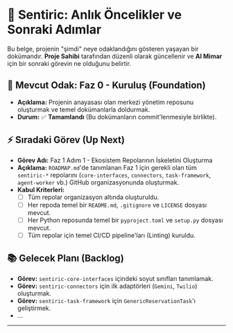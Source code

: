# 🚀 Sentiric: Anlık Öncelikler ve Sonraki Adımlar

Bu belge, projenin "şimdi" neye odaklandığını gösteren yaşayan bir dokümandır. **Proje Sahibi** tarafından düzenli olarak güncellenir ve **AI Mimar** için bir sonraki görevin ne olduğunu belirtir.

## 🎯 Mevcut Odak: Faz 0 - Kuruluş (Foundation)

*   **Açıklama:** Projenin anayasası olan merkezi yönetim reposunu oluşturmak ve temel dokümanlarla doldurmak.
*   **Durum:** ✅ **Tamamlandı** (Bu dokümanların commit'lenmesiyle birlikte).

## ⚡ Sıradaki Görev (Up Next)

*   **Görev Adı:** Faz 1 Adım 1 - Ekosistem Repolarının İskeletini Oluşturma
*   **Açıklama:** `ROADMAP.md`'de tanımlanan Faz 1 için gerekli olan tüm `sentiric-*` repolarını (`core-interfaces`, `connectors`, `task-framework`, `agent-worker` vb.) GitHub organizasyonunda oluşturmak.
*   **Kabul Kriterleri:**
    - [ ] Tüm repolar organizasyon altında oluşturuldu.
    - [ ] Her repoda temel bir `README.md`, `.gitignore` ve `LICENSE` dosyası mevcut.
    - [ ] Her Python reposunda temel bir `pyproject.toml` ve `setup.py` dosyası mevcut.
    - [ ] Tüm repolar için temel CI/CD pipeline'ları (Linting) kuruldu.

## 📚 Gelecek Planı (Backlog)

*   **Görev:** `sentiric-core-interfaces` içindeki soyut sınıfları tanımlamak.
*   **Görev:** `sentiric-connectors` için ilk adaptörleri (`Gemini`, `Twilio`) oluşturmak.
*   **Görev:** `sentiric-task-framework` için `GenericReservationTask`'ı geliştirmek.
*   ...

---
